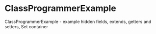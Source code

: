 # ClassProgrammerExample
ClassProgrammerExample - example hidden fields, extends, getters and setters, Set container
